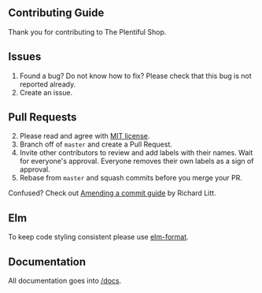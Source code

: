 ## Contributing Guide

Thank you for contributing to The Plentiful Shop.

## Issues

1. Found a bug? Do not know how to fix? Please check that this bug is not reported already. 
1. Create an issue.

## Pull Requests

2. Please read and agree with [MIT license](https://github.com/plentiful/shop/blob/master/LICENSE.md).
2. Branch off of `master` and create a Pull Request.
2. Invite other contributors to review and add labels with their names. Wait for everyone's approval. Everyone removes their own labels as a sign of approval.
2. Rebase from `master` and squash commits before you merge your PR. 

Confused? Check out [Amending a commit guide](https://github.com/RichardLitt/docs/blob/master/amending-a-commit-guide.md) by Richard Litt.

## Elm

To keep code styling consistent please use [elm-format](https://github.com/avh4/elm-format).

## Documentation

All documentation goes into [/docs](https://github.com/plentiful/shop/tree/master/docs).

## 
